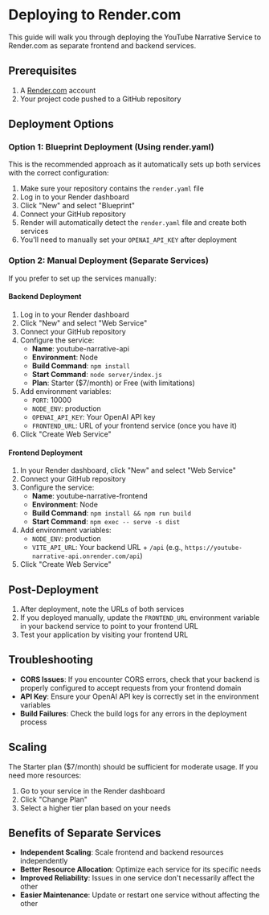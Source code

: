 # Deploying to Render.com

This guide will walk you through deploying the YouTube Narrative Service to Render.com as separate frontend and backend services.

## Prerequisites

1. A [Render.com](https://render.com) account
2. Your project code pushed to a GitHub repository

## Deployment Options

### Option 1: Blueprint Deployment (Using render.yaml)

This is the recommended approach as it automatically sets up both services with the correct configuration:

1. Make sure your repository contains the `render.yaml` file
2. Log in to your Render dashboard
3. Click "New" and select "Blueprint"
4. Connect your GitHub repository
5. Render will automatically detect the `render.yaml` file and create both services
6. You'll need to manually set your `OPENAI_API_KEY` after deployment

### Option 2: Manual Deployment (Separate Services)

If you prefer to set up the services manually:

#### Backend Deployment

1. Log in to your Render dashboard
2. Click "New" and select "Web Service"
3. Connect your GitHub repository
4. Configure the service:
   - **Name**: youtube-narrative-api
   - **Environment**: Node
   - **Build Command**: `npm install`
   - **Start Command**: `node server/index.js`
   - **Plan**: Starter ($7/month) or Free (with limitations)
5. Add environment variables:
   - `PORT`: 10000
   - `NODE_ENV`: production
   - `OPENAI_API_KEY`: Your OpenAI API key
   - `FRONTEND_URL`: URL of your frontend service (once you have it)
6. Click "Create Web Service"

#### Frontend Deployment

1. In your Render dashboard, click "New" and select "Web Service"
2. Connect your GitHub repository
3. Configure the service:
   - **Name**: youtube-narrative-frontend
   - **Environment**: Node
   - **Build Command**: `npm install && npm run build`
   - **Start Command**: `npm exec -- serve -s dist`
4. Add environment variables:
   - `NODE_ENV`: production
   - `VITE_API_URL`: Your backend URL + `/api` (e.g., `https://youtube-narrative-api.onrender.com/api`)
5. Click "Create Web Service"

## Post-Deployment

1. After deployment, note the URLs of both services
2. If you deployed manually, update the `FRONTEND_URL` environment variable in your backend service to point to your frontend URL
3. Test your application by visiting your frontend URL

## Troubleshooting

- **CORS Issues**: If you encounter CORS errors, check that your backend is properly configured to accept requests from your frontend domain
- **API Key**: Ensure your OpenAI API key is correctly set in the environment variables
- **Build Failures**: Check the build logs for any errors in the deployment process

## Scaling

The Starter plan ($7/month) should be sufficient for moderate usage. If you need more resources:

1. Go to your service in the Render dashboard
2. Click "Change Plan"
3. Select a higher tier plan based on your needs

## Benefits of Separate Services

- **Independent Scaling**: Scale frontend and backend resources independently
- **Better Resource Allocation**: Optimize each service for its specific needs
- **Improved Reliability**: Issues in one service don't necessarily affect the other
- **Easier Maintenance**: Update or restart one service without affecting the other
